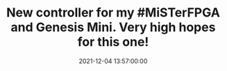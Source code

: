 ---
layout: quote
title: "New controller for my #MiSTerFPGA and Genesis Mini. Very high hopes for this one!"
date: '2021-12-04 13:57:00:00'
overrideUrl: "https://twitter.com/jamesfmackenzie/status/1467206507251089414"
tags: [FPGA, MiSTer, Retrogaming, Tweets, Videogames]
---